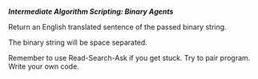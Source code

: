 ***Intermediate Algorithm Scripting: Binary Agents***

Return an English translated sentence of the passed binary string.

The binary string will be space separated.

Remember to use Read-Search-Ask if you get stuck. Try to pair program. Write your own code.

